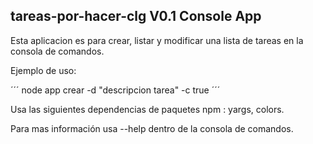 

## tareas-por-hacer-clg V0.1 Console App

Esta aplicacion es para crear, listar y modificar una lista de tareas en la consola de comandos. 

Ejemplo de uso:

´´´
node app crear -d "descripcion tarea" -c true
´´´

Usa las siguientes dependencias de paquetes npm : yargs, colors.

Para mas información usa --help dentro de la consola de comandos.